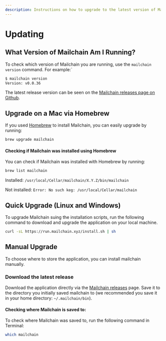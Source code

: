 ```yaml
---
description: Instructions on how to upgrade to the latest version of Mailchain
---
```


# Updating

## What Version of Mailchain Am I Running?

To check which version of Mailchain you are running, use the `mailchain version` command. For example:\`

```bash
$ mailchain version
Version: v0.0.36
```

The latest release version can be seen on the [Mailchain releases page on Github](https://github.com/mailchain/mailchain/releases/latest).

## Upgrade on a Mac via Homebrew

If you used [Homebrew](https://brew.sh/) to install Mailchain, you can easily upgrade by running:

```bash
brew upgrade mailchain
```

#### Checking if Mailchain was installed using Homebrew

You can check if Mailchain was installed with Homebrew by running:

```bash
brew list mailchain
```

Installed: `/usr/local/Cellar/mailchain/X.Y.Z/bin/mailchain`

Not installed: `Error: No such keg: /usr/local/Cellar/mailchain`

## Quick Upgrade \(Linux and Windows\)

To upgrade Mailchain suing the installation scripts, run the following command to download and upgrade the application on your local machine.

```bash
curl -sL https://run.mailchain.xyz/install.sh | sh
```

## Manual Upgrade

To choose where to store the application, you can install mailchain manually.

### Download the latest release

Download the application directly via the [Mailchain releases](https://github.com/mailchain/mailchain/releases/latest) page. Save it to the directory you initially saved mailchain to \(we recommended you save it in your home directory: `~/.mailchain/bin`\).

#### Checking where Mailchain is saved to:

To check where Mailchain was saved to, run the following command in Terminal:

```bash
which mailchain
```

## 



